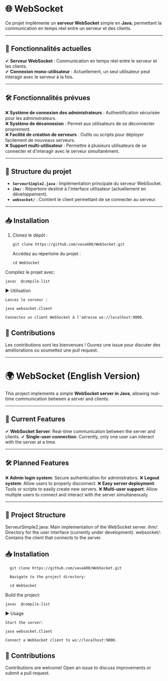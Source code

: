 # 🌐 WebSocket

Ce projet implémente un **serveur WebSocket** simple en **Java**, permettant la communication en temps réel entre un serveur et des clients.

---

## 🚀 Fonctionnalités actuelles

✔ **Serveur WebSocket** : Communication en temps réel entre le serveur et les clients.  
✔ **Connexion mono-utilisateur** : Actuellement, un seul utilisateur peut interagir avec le serveur à la fois.  

---

## 🛠️ Fonctionnalités prévues  

❌ **Système de connexion des administrateurs** : Authentification sécurisée pour les administrateurs.  
❌ **Système de déconnexion** : Permet aux utilisateurs de se déconnecter proprement.  
❌ **Facilité de création de serveurs** : Outils ou scripts pour déployer facilement de nouveaux serveurs.  
❌ **Support multi-utilisateur** : Permettre à plusieurs utilisateurs de se connecter et d'interagir avec le serveur simultanément.  

---

## 📁 Structure du projet  

- **`ServeurSimple2.java`** : Implémentation principale du serveur WebSocket.  
- **`ihm/`** : Répertoire destiné à l'interface utilisateur (actuellement en développement).  
- **`websocket/`** : Contient le client permettant de se connecter au serveur.  

---

## 📥 Installation  

1. Clonez le dépôt :

  
       git clone https://github.com/vava408/WebSocket.git

   Accédez au répertoire du projet :

       cd WebSocket

Compilez le projet avec:

    javac  @compile.list
    
▶ Utilisation

    Lancez le serveur :

    java websocket.Client

    Connectez un client WebSocket à l'adresse ws://localhost:9000.

## 🤝 Contributions

Les contributions sont les bienvenues ! Ouvrez une issue pour discuter des améliorations ou soumettez une pull request.

_____________________________________________________________________________________________________________________________________________________________________________________________________________________________________

# 🌍 WebSocket (English Version)

This project implements a simple **WebSocket server in Java**, allowing real-time communication between a server and clients.

---

## 🚀 Current Features

✔ **WebSocket Server**: Real-time communication between the server and clients.
✔ **Single-user connection**: Currently, only one user can interact with the server at a time.

---

## 🛠️ Planned Features

❌ **Admin login system**: Secure authentication for administrators.
❌ **Logout system**: Allow users to properly disconnect.
❌ **Easy server deployment**: Tools or scripts to easily create new servers.
❌ **Multi-user support**: Allow multiple users to connect and interact with the server simultaneously.

---
## 📁 Project Structure


  ServeurSimple2.java: Main implementation of the WebSocket server.
  ihm/: Directory for the user interface (currently under development).
  websocket/: Contains the client that connects to the server.


## 📥 Installation

      git clone https://github.com/vava408/WebSocket.git

      Navigate to the project directory:
  
      cd WebSocket

Build the project:

    javac  @compile.list

▶ Usage

    Start the server:

    java websocket.Client
    
    Connect a WebSocket client to ws://localhost:9000.

## 🤝 Contributions

Contributions are welcome! Open an issue to discuss improvements or submit a pull request.
